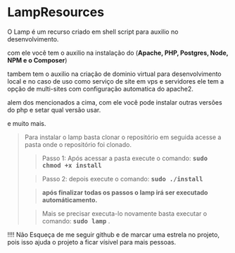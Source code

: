 # LampResources

O Lamp é um recurso criado em shell script para auxilio no desenvolvimento.

com ele você tem o auxilio na instalação do (**Apache, PHP, Postgres, Node, NPM e o Composer**)

tambem tem o auxilio na criação de dominio virtual para desenvolvimento local 
e no caso de uso como serviço de site em vps e servidores ele tem a opção de multi-sites com configuração automatica do apache2.

alem dos mencionados a cima, com ele você pode instalar outras versões do php e setar qual versão usar.

e muito mais.


>Para instalar o lamp basta clonar o repositório em seguida acesse a pasta onde o repositório foi clonado.  
> > Passo 1: Após acessar a pasta execute o comando: <kbd>**sudo chmod +x install**</kbd>  
> 
> > Passo 2: depois execute o comando: <kbd>**sudo ./install**</kbd> 
> 
> > **após finalizar todas os passos o lamp irá ser executado automáticamento.**  
> 
> > Mais se precisar executa-lo novamente basta executar o comando: <kbd>**sudo lamp**</kbd> .

!!!! Não Esqueça de me seguir github e de marcar uma estrela no projeto, pois isso ajuda o projeto a ficar vísivel para mais pessoas.

